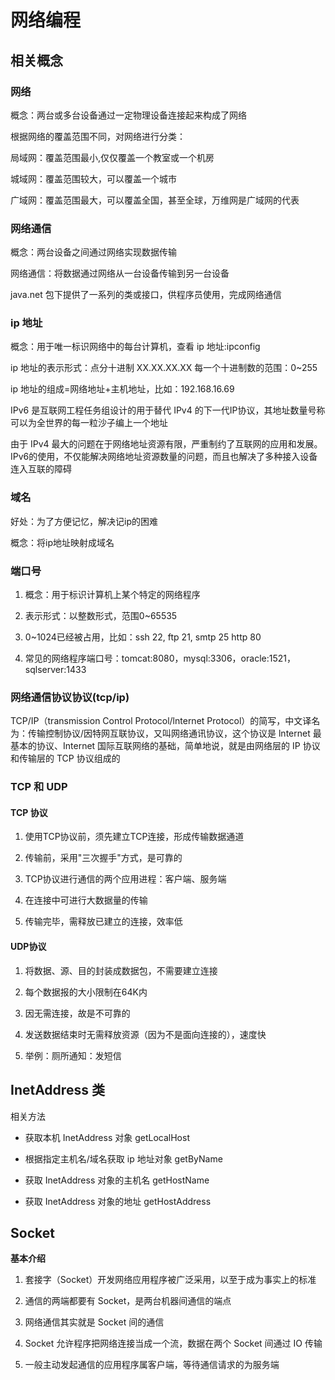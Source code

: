 # 网络编程

## 相关概念

### 网络

概念：两台或多台设备通过一定物理设备连接起来构成了网络

根据网络的覆盖范围不同，对网络进行分类：

局域网：覆盖范围最小,仅仅覆盖一个教室或一个机房

城域网：覆盖范围较大，可以覆盖一个城市

广域网：覆盖范围最大，可以覆盖全国，甚至全球，万维网是广域网的代表

### 网络通信

概念：两台设备之间通过网络实现数据传输

网络通信：将数据通过网络从一台设备传输到另一台设备

java.net 包下提供了一系列的类或接口，供程序员使用，完成网络通信

### ip 地址

概念：用于唯一标识网络中的每台计算机，查看 ip 地址:ipconfig

ip 地址的表示形式：点分十进制 XX.XX.XX.XX 每一个十进制数的范围：0~255

ip 地址的组成=网络地址+主机地址，比如：192.168.16.69

IPv6 是互联网工程任务组设计的用于替代 IPv4 的下一代IP协议，其地址数量号称可以为全世界的每一粒沙子编上一个地址

由于 IPv4 最大的问题在于网络地址资源有限，严重制约了互联网的应用和发展。IPv6的使用，不仅能解决网络地址资源数量的问题，而且也解决了多种接入设备连入互联的障碍

### 域名

好处：为了方便记忆，解决记ip的困难

概念：将ip地址映射成域名

### 端口号

1. 概念：用于标识计算机上某个特定的网络程序

2. 表示形式：以整数形式，范围0~65535

3. 0~1024已经被占用，比如：ssh 22, ftp 21, smtp 25 http 80

4. 常见的网络程序端口号：tomcat:8080，mysql:3306，oracle:1521，sqlserver:1433

### 网络通信协议协议(tcp/ip)

TCP/IP（transmission Control Protocol/lnternet Protocol）的简写，中文译名为：传输控制协议/因特网互联协议，又叫网络通讯协议，这个协议是 lnternet 最基本的协议、Internet 国际互联网络的基础，简单地说，就是由网络层的 IP 协议和传输层的 TCP 协议组成的

### TCP 和 UDP

#### TCP 协议

1. 使用TCP协议前，须先建立TCP连接，形成传输数据通道

2. 传输前，采用"三次握手"方式，是可靠的

3. TCP协议进行通信的两个应用进程：客户端、服务端

4. 在连接中可进行大数据量的传输

5. 传输完毕，需释放已建立的连接，效率低

#### UDP协议

1. 将数据、源、目的封装成数据包，不需要建立连接

2. 每个数据报的大小限制在64K内

3. 因无需连接，故是不可靠的

4. 发送数据结束时无需释放资源（因为不是面向连接的），速度快

5. 举例：厕所通知：发短信

## InetAddress 类

相关方法

- 获取本机 InetAddress 对象 getLocalHost

- 根据指定主机名/域名获取 ip 地址对象 getByName

- 获取 InetAddress 对象的主机名 getHostName

- 获取 InetAddress 对象的地址 getHostAddress

## Socket

**基本介绍**

1. 套接字（Socket）开发网络应用程序被广泛采用，以至于成为事实上的标准

2. 通信的两端都要有 Socket，是两台机器间通信的端点

3. 网络通信其实就是 Socket 间的通信

4. Socket 允许程序把网络连接当成一个流，数据在两个 Socket 间通过 IO 传输

5. 一般主动发起通信的应用程序属客户端，等待通信请求的为服务端















